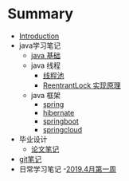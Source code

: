 # Summary

* [Introduction](README.md)
* java学习笔记
   - [java 基础](java/java基础/java基础.md)
   - java 线程
      + [线程池](java/java线程/java多线程.md)
      + [ReentrantLock 实现原理](java/java线程/ReentrantLock.md)
   - java 框架
      + [spring](java/java框架/spring.md)
      + [hibernate](java/java框架/hibernate.md)
      + [springboot](java/java框架/springboot.md)
      + [springcloud](java/java框架/springcloud.md)
* 毕业设计
   - [论文笔记](graduation/论文.md)
* [git笔记](git/gitnote.md)
* 日常学习笔记
   -[2019.4月第一周](dayLife/四月.md) 
